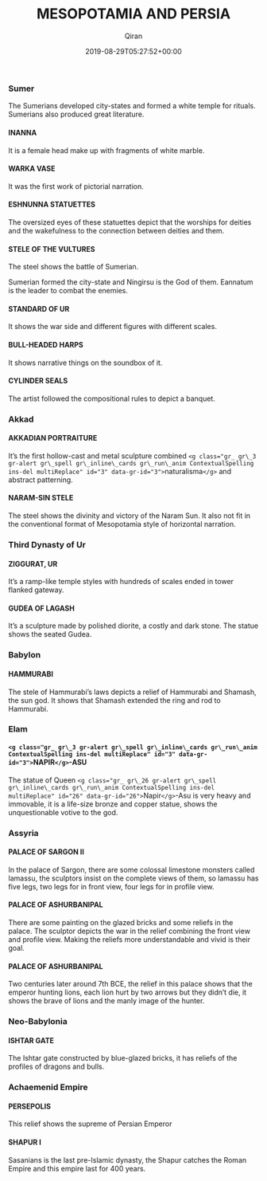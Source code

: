 ﻿---
title: 'MESOPOTAMIA  AND PERSIA'
author: Qiran
type: post
date: 2019-08-29T05:27:52+00:00
aliases: ["/mesopotamia-and-persia/"]
s:
  - Art through the Ages
---
### Sumer

The Sumerians developed city-states and formed a white temple for rituals. Sumerians also produced great literature.

#### INANNA

It is a female head make up with fragments of white marble.

#### WARKA VASE

It was the first work of pictorial narration.

#### ESHNUNNA STATUETTES

The oversized eyes of these statuettes depict that the worships for deities and the wakefulness to the connection between deities and them.

#### STELE OF THE VULTURES

The steel shows the battle of Sumerian.

Sumerian formed the city-state and Ningirsu is the God of them. Eannatum is the leader to combat the enemies.

#### STANDARD OF UR

It shows the war side and different figures with different scales.

#### BULL-HEADED HARPS

It shows narrative things on the soundbox of it.

#### CYLINDER SEALS

The artist followed the compositional rules to depict a banquet.

### Akkad

#### AKKADIAN PORTRAITURE

It&#8217;s the first hollow-cast and metal sculpture combined `<g class="gr_ gr\_3 gr-alert gr\_spell gr\_inline\_cards gr\_run\_anim ContextualSpelling ins-del multiReplace" id="3" data-gr-id="3">`naturalisma`</g>` and abstract patterning.

#### NARAM-SIN STELE

The steel shows the divinity and victory of the Naram Sun. It also not fit in the conventional format of Mesopotamia style of horizontal narration.

### Third Dynasty of Ur

#### ZIGGURAT, UR

It&#8217;s a ramp-like temple styles with hundreds of scales ended in tower flanked gateway.

#### GUDEA OF LAGASH

It&#8217;s a sculpture made by polished diorite, a costly and dark stone. The statue shows the seated Gudea.

### Babylon

#### HAMMURABI

The stele of Hammurabi&#8217;s laws depicts a relief of Hammurabi and Shamash, the sun god. It shows that Shamash extended the ring and rod to Hammurabi.

### Elam

#### `<g class="gr_ gr\_3 gr-alert gr\_spell gr\_inline\_cards gr\_run\_anim ContextualSpelling ins-del multiReplace" id="3" data-gr-id="3">`NAPIR`</g>`-ASU

The statue of Queen `<g class="gr_ gr\_26 gr-alert gr\_spell gr\_inline\_cards gr\_run\_anim ContextualSpelling ins-del multiReplace" id="26" data-gr-id="26">`Napir`</g>`-Asu is very heavy and immovable, it is a life-size bronze and copper statue, shows the unquestionable votive to the god.

### Assyria

#### PALACE OF SARGON II

In the palace of Sargon, there are some colossal limestone monsters called lamassu, the sculptors insist on the complete views of them, so lamassu has five legs, two legs for in front view, four legs for in profile view.

#### PALACE OF ASHURBANIPAL

There are some painting on the glazed bricks and some reliefs in the palace. The sculptor depicts the war in the relief combining the front view and profile view. Making the reliefs more understandable and vivid is their goal.

#### PALACE OF ASHURBANIPAL

Two centuries later around 7th BCE, the relief in this palace shows that the emperor hunting lions, each lion hurt by two arrows but they didn&#8217;t die, it shows the brave of lions and the manly image of the hunter.

### Neo-Babylonia

#### ISHTAR GATE

The Ishtar gate constructed by blue-glazed bricks, it has reliefs of the profiles of dragons and bulls.

### Achaemenid Empire

#### PERSEPOLIS

This relief shows the supreme of Persian Emperor

#### SHAPUR I

Sasanians is the last pre-Islamic dynasty, the Shapur catches the Roman Empire and this empire last for 400 years.
